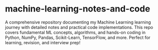 # machine-learning-notes-and-code
A comprehensive repository documenting my Machine Learning learning journey with detailed notes and practical code implementations. This repo covers fundamental ML concepts, algorithms, and hands-on coding in Python, NumPy, Pandas, Scikit-Learn, TensorFlow, and more. Perfect for learning, revision, and interview prep!
